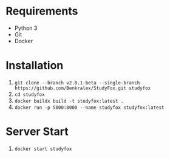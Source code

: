 # Requirements
- Python 3
- Git
- Docker

# Installation
1. `git clone --branch v2.0.1-beta --single-branch https://github.com/Benkralex/StudyFox.git studyfox`
2. `cd studyfox`
3. `docker buildx build -t studyfox:latest .`
4. `docker run -p 5000:8000 --name studyfox studyfox:latest`

# Server Start
1. `docker start studyfox`
